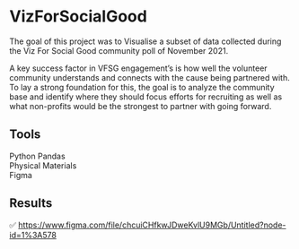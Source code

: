 # VizForSocialGood

The goal of this project was to Visualise a subset of data 
collected during the Viz For Social Good community poll of November 2021.

A key success factor in VFSG engagement’s is how well the volunteer 
community understands and connects with the cause being partnered with. 
To lay a strong foundation for this, the goal is to analyze the community 
base and identify where they should focus efforts for recruiting as well as 
what non-profits would be the strongest to partner with going forward.

## Tools
Python 
Pandas  
Physical Materials  
Figma

## Results 
✅ https://www.figma.com/file/chcuiCHfkwJDweKvlU9MGb/Untitled?node-id=1%3A578
